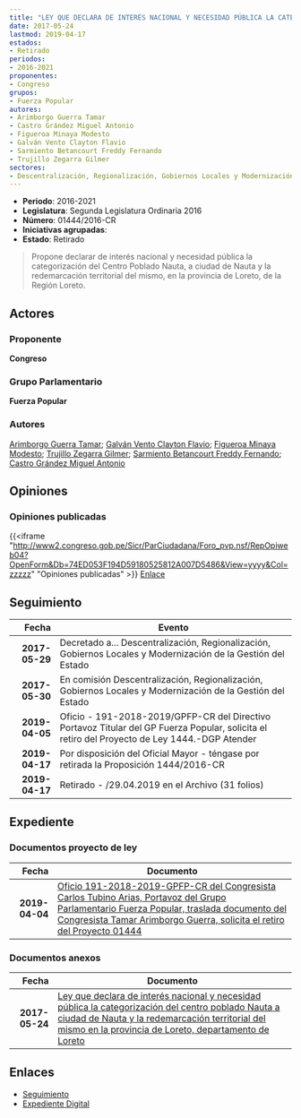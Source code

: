 ```yaml
---
title: "LEY QUE DECLARA DE INTERÉS NACIONAL Y NECESIDAD PÚBLICA LA CATEGORIZACIÓN DEL CENTRO POBLADO NAUTA, A CIUDAD DE NAUTA, Y LA REDEMARCACIÓN TERRITORIAL DEL MISMO EN LA PROVINCIA DE LORETO, DEPARTAMENTO DE LORETO."
date: 2017-05-24
lastmod: 2019-04-17
estados:
- Retirado
periodos:
- 2016-2021
proponentes:
- Congreso
grupos:
- Fuerza Popular
autores:
- Arimborgo Guerra Tamar
- Castro Grández Miguel Antonio
- Figueroa Minaya Modesto
- Galván Vento Clayton Flavio
- Sarmiento Betancourt Freddy Fernando
- Trujillo Zegarra Gilmer
sectores:
- Descentralización, Regionalización, Gobiernos Locales y Modernización de la Gestión del Estado
---
```

- **Periodo**: 2016-2021
- **Legislatura**: Segunda Legislatura Ordinaria 2016
- **Número**: 01444/2016-CR
- **Iniciativas agrupadas**: 
- **Estado**: Retirado

> Propone declarar de interés nacional y necesidad pública la categorización del Centro Poblado Nauta, a ciudad de Nauta y la redemarcación territorial del mismo, en la provincia de Loreto, de la Región Loreto.


## Actores

### Proponente

**Congreso**

### Grupo Parlamentario

**Fuerza Popular**

### Autores

[Arimborgo Guerra Tamar](mailto:mailto:tarimborgo@congreso.gob.pe); [Galván Vento Clayton Flavio](mailto:mailto:cgalvan@congreso.gob.pe); [Figueroa Minaya Modesto](mailto:mailto:mfigueroam@congreso.gob.pe); [Trujillo Zegarra Gilmer](mailto:mailto:gtrujilloz@congreso.gob.pe); [Sarmiento Betancourt Freddy Fernando](mailto:mailto:fsarmiento@congreso.gob.pe); [Castro Grández Miguel Antonio](mailto:mailto:macastro@congreso.gob.pe)

## Opiniones

### Opiniones publicadas

{{<iframe "http://www2.congreso.gob.pe/Sicr/ParCiudadana/Foro_pvp.nsf/RepOpiweb04?OpenForm&Db=74ED053F194D59180525812A007D5486&View=yyyy&Col=zzzzz" "Opiniones publicadas" >}}
[Enlace](http://www2.congreso.gob.pe/Sicr/ParCiudadana/Foro_pvp.nsf/RepOpiweb04?OpenForm&Db=74ED053F194D59180525812A007D5486&View=yyyy&Col=zzzzz)


## Seguimiento

| Fecha | Evento |
|------:|--------|
| **2017-05-29** | Decretado a... Descentralización, Regionalización, Gobiernos Locales y Modernización de la Gestión del Estado |
| **2017-05-30** | En comisión Descentralización, Regionalización, Gobiernos Locales y Modernización de la Gestión del Estado |
| **2019-04-05** | Oficio - 191-2018-2019/GPFP-CR del Directivo Portavoz Titular del GP Fuerza Popular, solicita el retiro del Proyecto de Ley 1444.-DGP Atender |
| **2019-04-17** | Por disposición del Oficial Mayor - téngase por retirada la Proposición 1444/2016-CR |
| **2019-04-17** | Retirado - /29.04.2019 en el Archivo (31 folios) |

## Expediente

### Documentos proyecto de ley

| Fecha | Documento |
|------:|-----------|
| **2019-04-04** | [Oficio 191-2018-2019-GPFP-CR del Congresista Carlos Tubino Arias, Portavoz del Grupo Parlamentario Fuerza Popular, traslada documento del Congresista Tamar Arimborgo Guerra, solicita el retiro del Proyecto 01444](http://www.leyes.congreso.gob.pe/Documentos/2016_2021/Oficios/Grupos_Parlamentarios/OFICIO-191-2018-2019-GPFP-CR.pdf) |

### Documentos anexos

| Fecha | Documento |
|------:|-----------|
| **2017-05-24** | [Ley que declara de interés nacional y necesidad pública la categorización del centro poblado Nauta a ciudad de Nauta y la redemarcación territorial del mismo en la provincia de Loreto, departamento de Loreto](http://www.leyes.congreso.gob.pe/Documentos/2016_2021/Proyectos_de_Ley_y_de_Resoluciones_Legislativas/PL0144420170524.pdf) |

## Enlaces

- [Seguimiento](http://www2.congreso.gob.pe/Sicr/TraDocEstProc/CLProLey2016.nsf/f7fff46988ca05b1052578e100829cc7/2f7249922b44af990525812a007977e9?OpenDocument)
- [Expediente Digital](http://www2.congreso.gob.pe/Sicr/TraDocEstProc/Expvirt_2011.nsf/visbusqptramdoc1621/01444?opendocument)

